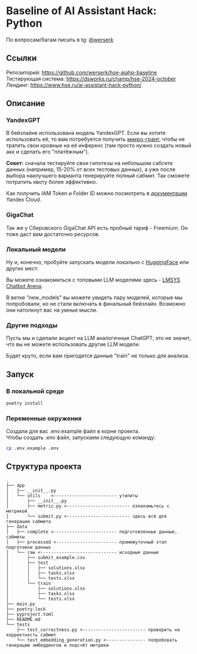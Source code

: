 # Baseline of AI Assistant Hack: Python

По вопросам/багам писать в tg: [@werserk](https://t.me/werserk)

## Ссылки

Репозиторий: https://github.com/werserk/hse-aiahp-baseline \
Тестирующая система: https://dsworks.ru/champ/hse-2024-october \
Лендинг: https://www.hse.ru/ai-assistant-hack-python/

## Описание

### YandexGPT
В бейзлайне использована модель YandexGPT. 
Если вы хотите использовать её, то вам потребуется получить [микро-грант](https://yandex.cloud/ru/docs/billing/concepts/bonus-account), чтобы не тратить свои кровные на её инференс (там просто нужно создать новый акк и сделать его "платёжным").

**Совет:** сначала тестируйте свои гипотезы на небольшом сабсете данных (например, 15-20% от всех тестовых данных),
а уже после выбора наилучшего варианта генерируйте полный сабмит. 
Так сможете потратить квоту более эффективно.

Как получить IAM Token и Folder ID можно посмотреть в [документации](https://yandex.cloud/en-ru/docs/foundation-models/quickstart/yandexgpt#api_2) Yandex Cloud.

### GigaChat
Так же у Сберовского GigaChat API есть пробный тариф - Freemium. Он тоже даст вам достаточно ресурсов.

### Локальный модели
Ну и, конечно, пробуйте запускать модели локально с [HuggingFace](https://huggingface.co/models?pipeline_tag=text-generation&sort=trending) или других мест.

Вы можете ознакомиться с топовыми LLM моделями здесь - [LMSYS Chatbot Arena](https://huggingface.co/spaces/lmsys/chatbot-arena-leaderboard).

В ветке "new_models" вы можете увидеть пару моделей, которые мы попробовали, но не стали включать в финальный бейзлайн. Возможно они натолкнут вас на умные мысли.

### Другие подходы
Пусть мы и сделали акцент на LLM аналогичные ChatGPT, это не значит, что вы не можете использовать другие LLM модели.

Будет круто, если вам пригодятся данные "train" не только для анализа.

## Запуск

### В локальной среде

```bash
poetry install
```

### Переменные окружения

Создали для вас .env.example файл в корне проекта. \
Чтобы создать .env файл, запускаем следующую команду:

```bash
cp .env.example .env
```

## Структура проекта

```
.
├── app
│   ├── __init__.py
│   └── utils    <------------------------ утилиты
│       ├── __init__.py
│       ├── metric.py <------------------------ ознакомьтесь с метрикой
│       └── submit.py <------------------------ здесь всё для генерации сабмита
├── data
│   ├── complete <------------------------ подготовленные данные, сабмиты
│   ├── processed <----------------------- промежуточный этап подготовки данных
│   └── raw <----------------------------- исходные данные
│       ├── submit_example.csv
│       ├── test
│       │   ├── solutions.xlsx
│       │   ├── tasks.xlsx
│       │   └── tests.xlsx
│       └── train
│           ├── solutions.xlsx
│           ├── tasks.xlsx
│           └── tests.xlsx
├── main.py 
├── poetry.lock
├── pyproject.toml
├── README.md
└── tests
    ├── test_correctness.py <------------------------ проверить на корректность сабмит
    └── test_embedding_generation.py <--------------- попробовать генерацию эмбеддингов и подсчёт метрики
```